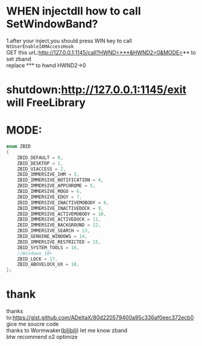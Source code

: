 # WHEN injectdll how to call SetWindowBand?  
1.after your inject,you should press WIN key to call `NtUserEnableIAMAccessHook`  
GET this urL:http://127.0.0.1:1145/call?HWND=***&HWND2=0&MODE=** to set zband  
replace *** to hwnd HWND2->0
# shutdown:http://127.0.0.1:1145/exit will FreeLibrary  
# MODE:
```C++
enum ZBID
{
    ZBID_DEFAULT = 0,
    ZBID_DESKTOP = 1,
    ZBID_UIACCESS = 2,
    ZBID_IMMERSIVE_IHM = 3,
    ZBID_IMMERSIVE_NOTIFICATION = 4,
    ZBID_IMMERSIVE_APPCHROME = 5,
    ZBID_IMMERSIVE_MOGO = 6,
    ZBID_IMMERSIVE_EDGY = 7,
    ZBID_IMMERSIVE_INACTIVEMOBODY = 8,
    ZBID_IMMERSIVE_INACTIVEDOCK = 9,
    ZBID_IMMERSIVE_ACTIVEMOBODY = 10,
    ZBID_IMMERSIVE_ACTIVEDOCK = 11,
    ZBID_IMMERSIVE_BACKGROUND = 12,
    ZBID_IMMERSIVE_SEARCH = 13,
    ZBID_GENUINE_WINDOWS = 14,
    ZBID_IMMERSIVE_RESTRICTED = 15,
    ZBID_SYSTEM_TOOLS = 16,
    //Windows 10+
    ZBID_LOCK = 17,
    ZBID_ABOVELOCK_UX = 18,
};
```
# thank  
thanks to:https://gist.github.com/ADeltaX/80d220579400a95c336af0eec372ecb0 gice me soucre code  
thanks to Wormwaker([bilibili](https://space.bilibili.com/3494361276877525?spm_id_from=333.1387.follow.user_card.click)) let me know zband  
btw recommend o2 optimize

